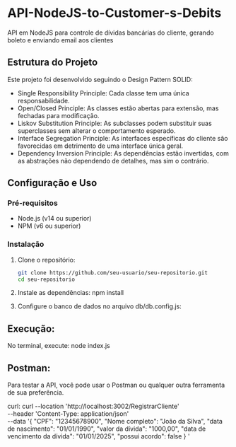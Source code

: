 # API-NodeJS-to-Customer-s-Debits
API em NodeJS para controle de dívidas bancárias do cliente, gerando boleto e enviando email aos clientes

## Estrutura do Projeto

Este projeto foi desenvolvido seguindo o Design Pattern SOLID:

- Single Responsibility Principle: Cada classe tem uma única responsabilidade.
- Open/Closed Principle: As classes estão abertas para extensão, mas fechadas para modificação.
- Liskov Substitution Principle: As subclasses podem substituir suas superclasses sem alterar o comportamento esperado.
- Interface Segregation Principle: As interfaces específicas do cliente são favorecidas em detrimento de uma interface única geral.
- Dependency Inversion Principle: As dependências estão invertidas, com as abstrações não dependendo de detalhes, mas sim o contrário.

## Configuração e Uso

### Pré-requisitos

- Node.js (v14 ou superior)
- NPM (v6 ou superior)

### Instalação

1. Clone o repositório:
   ```bash
   git clone https://github.com/seu-usuario/seu-repositorio.git
   cd seu-repositorio

2. Instale as dependências:
    npm install

3. Configure o banco de dados no arquivo db/db.config.js:

## Execução: 
No terminal, execute: node index.js

## Postman:
Para testar a API, você pode usar o Postman ou qualquer outra ferramenta de sua preferência.

curl: 
curl --location 'http://localhost:3002/RegistrarCliente' \
--header 'Content-Type: application/json' \
--data '{
    "CPF": "12345678900",
    "Nome completo": "João da Silva",
    "data de nascimento": "01/01/1990",
    "valor da dívida": "1000,00",
    "data de vencimento da dívida": "01/01/2025",
    "possui acordo": false
}
'